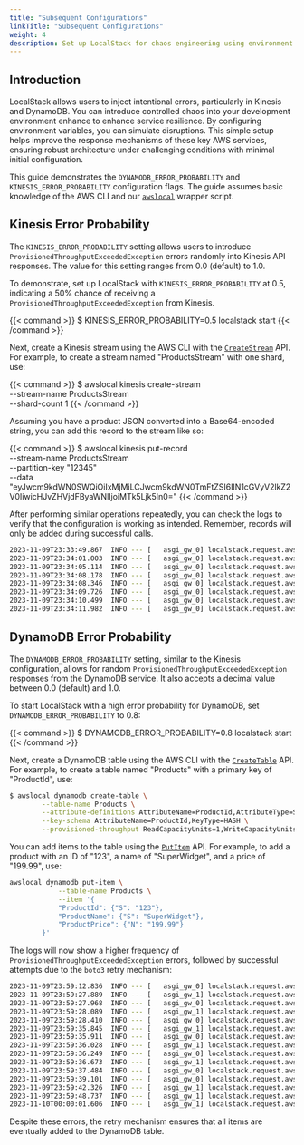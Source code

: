 ```yaml
---
title: "Subsequent Configurations"
linkTitle: "Subsequent Configurations"
weight: 4
description: Set up LocalStack for chaos engineering using environment variables.
---
```


## Introduction

LocalStack allows users to inject intentional errors, particularly in Kinesis and DynamoDB. You can introduce controlled chaos into your development environment enhance to enhance service resilience. By configuring environment variables, you can simulate disruptions. This simple setup helps improve the response mechanisms of these key AWS services, ensuring robust architecture under challenging conditions with minimal initial configuration.

This guide demonstrates the `DYNAMODB_ERROR_PROBABILITY` and `KINESIS_ERROR_PROBABILITY` configuration flags. The guide assumes basic knowledge of the AWS CLI and our [`awslocal`](https://github.com/localstack/awscli-local) wrapper script.

## Kinesis Error Probability

The `KINESIS_ERROR_PROBABILITY` setting allows users to introduce `ProvisionedThroughputExceededException` errors randomly into Kinesis API responses. The value for this setting ranges from 0.0 (default) to 1.0.

To demonstrate, set up LocalStack with `KINESIS_ERROR_PROBABILITY` at 0.5, indicating a 50% chance of receiving a `ProvisionedThroughputExceededException` from Kinesis.

{{< command >}}
$ KINESIS_ERROR_PROBABILITY=0.5 localstack start
{{< /command >}}

Next, create a Kinesis stream using the AWS CLI with the [`CreateStream`](https://docs.aws.amazon.com/kinesis/latest/APIReference/API_CreateStream.html) API. For example, to create a stream named "ProductsStream" with one shard, use:

{{< command >}}
$ awslocal kinesis create-stream \
        --stream-name ProductsStream \
        --shard-count 1
{{< /command >}}

Assuming you have a product JSON converted into a Base64-encoded string, you can add this record to the stream like so:

{{< command >}}
$ awslocal kinesis put-record \
        --stream-name ProductsStream \
        --partition-key "12345" \
        --data "eyJwcm9kdWN0SWQiOiIxMjMiLCJwcm9kdWN0TmFtZSI6IlN1cGVyV2lkZ2V0IiwicHJvZHVjdFByaWNlIjoiMTk5Ljk5In0="
{{< /command >}}

After performing similar operations repeatedly, you can check the logs to verify that the configuration is working as intended. Remember, records will only be added during successful calls.

```bash
2023-11-09T23:33:49.867  INFO --- [   asgi_gw_0] localstack.request.aws     : AWS kinesis.CreateStream => 200
2023-11-09T23:34:01.003  INFO --- [   asgi_gw_0] localstack.request.aws     : AWS kinesis.PutRecord => 200
2023-11-09T23:34:05.114  INFO --- [   asgi_gw_0] localstack.request.aws     : AWS kinesis.PutRecord => 200
2023-11-09T23:34:08.178  INFO --- [   asgi_gw_0] localstack.request.aws     : AWS kinesis.PutRecord => 400 (ProvisionedThroughputExceededException)
2023-11-09T23:34:08.346  INFO --- [   asgi_gw_0] localstack.request.aws     : AWS kinesis.PutRecord => 200
2023-11-09T23:34:09.726  INFO --- [   asgi_gw_0] localstack.request.aws     : AWS kinesis.PutRecord => 400 (ProvisionedThroughputExceededException)
2023-11-09T23:34:10.499  INFO --- [   asgi_gw_0] localstack.request.aws     : AWS kinesis.PutRecord => 200
2023-11-09T23:34:11.982  INFO --- [   asgi_gw_0] localstack.request.aws     : AWS kinesis.PutRecord => 200
```

## DynamoDB Error Probability

The `DYNAMODB_ERROR_PROBABILITY` setting, similar to the Kinesis configuration, allows for random `ProvisionedThroughputExceededException` responses from the DynamoDB service. It also accepts a decimal value between 0.0 (default) and 1.0.

To start LocalStack with a high error probability for DynamoDB, set `DYNAMODB_ERROR_PROBABILITY` to 0.8:

{{< command >}}
$ DYNAMODB_ERROR_PROBABILITY=0.8 localstack start
{{< /command >}}

Next, create a DynamoDB table using the AWS CLI with the [`CreateTable`](https://docs.aws.amazon.com/amazondynamodb/latest/APIReference/API_CreateTable.html) API. For example, to create a table named "Products" with a primary key of "ProductId", use:

```bash
$ awslocal dynamodb create-table \
        --table-name Products \
        --attribute-definitions AttributeName=ProductId,AttributeType=S \
        --key-schema AttributeName=ProductId,KeyType=HASH \
        --provisioned-throughput ReadCapacityUnits=1,WriteCapacityUnits=1
```

You can add items to the table using the [`PutItem`](https://docs.aws.amazon.com/amazondynamodb/latest/APIReference/API_PutItem.html) API. For example, to add a product with an ID of "123", a name of "SuperWidget", and a price of "199.99", use:

```bash
awslocal dynamodb put-item \
            --table-name Products \
            --item '{
            "ProductId": {"S": "123"},
            "ProductName": {"S": "SuperWidget"},
            "ProductPrice": {"N": "199.99"}
        }'
```

The logs will now show a higher frequency of `ProvisionedThroughputExceededException` errors, followed by successful attempts due to the `boto3` retry mechanism:

```bash
2023-11-09T23:59:12.836  INFO --- [   asgi_gw_0] localstack.request.aws     : AWS dynamodb.CreateTable => 200
2023-11-09T23:59:27.889  INFO --- [   asgi_gw_1] localstack.request.aws     : AWS dynamodb.PutItem => 400 (ProvisionedThroughputExceededException)
2023-11-09T23:59:27.968  INFO --- [   asgi_gw_0] localstack.request.aws     : AWS dynamodb.PutItem => 400 (ProvisionedThroughputExceededException)
2023-11-09T23:59:28.089  INFO --- [   asgi_gw_1] localstack.request.aws     : AWS dynamodb.PutItem => 400 (ProvisionedThroughputExceededException)
2023-11-09T23:59:28.410  INFO --- [   asgi_gw_0] localstack.request.aws     : AWS dynamodb.PutItem => 200
2023-11-09T23:59:35.845  INFO --- [   asgi_gw_1] localstack.request.aws     : AWS dynamodb.PutItem => 400 (ProvisionedThroughputExceededException)
2023-11-09T23:59:35.911  INFO --- [   asgi_gw_0] localstack.request.aws     : AWS dynamodb.PutItem => 400 (ProvisionedThroughputExceededException)
2023-11-09T23:59:36.028  INFO --- [   asgi_gw_1] localstack.request.aws     : AWS dynamodb.PutItem => 400 (ProvisionedThroughputExceededException)
2023-11-09T23:59:36.249  INFO --- [   asgi_gw_0] localstack.request.aws     : AWS dynamodb.PutItem => 400 (ProvisionedThroughputExceededException)
2023-11-09T23:59:36.673  INFO --- [   asgi_gw_1] localstack.request.aws     : AWS dynamodb.PutItem => 400 (ProvisionedThroughputExceededException)
2023-11-09T23:59:37.484  INFO --- [   asgi_gw_0] localstack.request.aws     : AWS dynamodb.PutItem => 400 (ProvisionedThroughputExceededException)
2023-11-09T23:59:39.101  INFO --- [   asgi_gw_0] localstack.request.aws     : AWS dynamodb.PutItem => 400 (ProvisionedThroughputExceededException)
2023-11-09T23:59:42.326  INFO --- [   asgi_gw_1] localstack.request.aws     : AWS dynamodb.PutItem => 400 (ProvisionedThroughputExceededException)
2023-11-09T23:59:48.737  INFO --- [   asgi_gw_1] localstack.request.aws     : AWS dynamodb.PutItem => 400 (ProvisionedThroughputExceededException)
2023-11-10T00:00:01.606  INFO --- [   asgi_gw_1] localstack.request.aws     : AWS dynamodb.PutItem => 200
```

Despite these errors, the retry mechanism ensures that all items are eventually added to the DynamoDB table.
